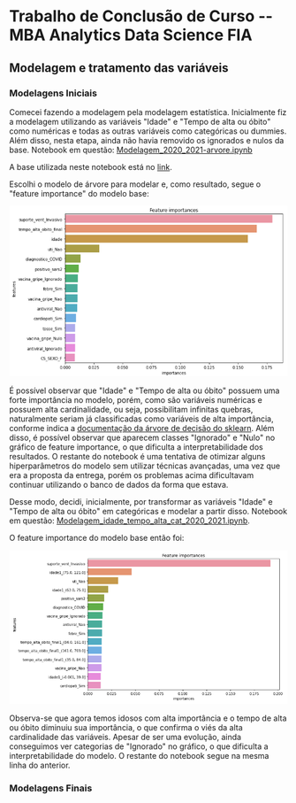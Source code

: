 # Trabalho de Conclusão de Curso -- MBA Analytics Data Science FIA

## Modelagem e tratamento das variáveis

### Modelagens Iniciais

Comecei fazendo a modelagem pela modelagem estatística. Inicialmente fiz a modelagem utilizando as variáveis "Idade" e "Tempo de alta ou óbito" como numéricas e todas as outras variáveis como categóricas ou dummies. Além disso, nesta etapa, ainda não havia removido os ignorados e nulos da base. Notebook em questão: [Modelagem_2020_2021-arvore.ipynb](https://github.com/guilhermehge/Analises-e-modelagens-Data-Science/blob/main/Classifica%C3%A7%C3%A3o/Trabalho%20de%20conclus%C3%A3o%20de%20curso%20--%20MBA/Modelagem%20e%20Tratamento/Modelagens%20iniciais/Modelagem_2020_2021-arvore.ipynb)

A base utilizada neste notebook está no [link](https://drive.google.com/file/d/1Zz1AvOq5OvluWcqoCJyTUPyxfyYhjrOK/view?usp=sharing).

Escolhi o modelo de árvore para modelar e, como resultado, segue o "feature importance" do modelo base:

![feature_importance1](feat_import_com_ig_null_1.png)

É possível observar que "Idade" e "Tempo de alta ou óbito" possuem uma forte importância no modelo, porém, como são variáveis numéricas e possuem alta cardinalidade, ou seja, possibilitam infinitas quebras, naturalmente seriam já classificadas como variáveis de alta importância, conforme indica a [documentação da árvore de decisão do sklearn](https://scikit-learn.org/stable/modules/generated/sklearn.tree.DecisionTreeClassifier.html#:~:text=Warning%3A%20impurity%2Dbased%20feature%20importances%20can%20be%20misleading%20for%20high%20cardinality%20features). Além disso, é possível observar que aparecem classes "Ignorado" e "Nulo" no gráfico de feature importance, o que dificulta a interpretabilidade dos resultados. O restante do notebook é uma tentativa de otimizar alguns hiperparâmetros do modelo sem utilizar técnicas avançadas, uma vez que era a proposta da entrega, porém os problemas acima dificultavam continuar utilizando o banco de dados da forma que estava.

Desse modo, decidi, inicialmente, por transformar as variáveis "Idade" e "Tempo de alta ou óbito" em categóricas e modelar a partir disso. Notebook em questão: [Modelagem_idade_tempo_alta_cat_2020_2021.ipynb](https://github.com/guilhermehge/Analises-e-modelagens-Data-Science/blob/main/Classifica%C3%A7%C3%A3o/Trabalho%20de%20conclus%C3%A3o%20de%20curso%20--%20MBA/Modelagem%20e%20Tratamento/Modelagens%20iniciais/Modelagem_idade_tempo_alta_cat_2020_2021.ipynb).

O feature importance do modelo base então foi:

![feature_importance2](feat_import_idade_tempo_cat.png)

Observa-se que agora temos idosos com alta importância e o tempo de alta ou óbito diminuiu sua importância, o que confirma o viés da alta cardinalidade das variáveis. Apesar de ser uma evolução, ainda conseguimos ver categorias de "Ignorado" no gráfico, o que dificulta a interpretabilidade do modelo. O restante do notebook segue na mesma linha do anterior.

### Modelagens Finais




